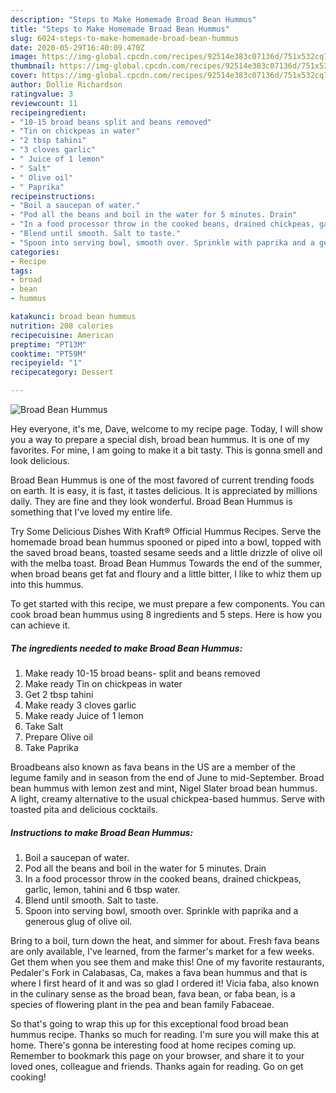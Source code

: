```yaml
---
description: "Steps to Make Homemade Broad Bean Hummus"
title: "Steps to Make Homemade Broad Bean Hummus"
slug: 6024-steps-to-make-homemade-broad-bean-hummus
date: 2020-05-29T16:40:09.470Z
image: https://img-global.cpcdn.com/recipes/92514e383c07136d/751x532cq70/broad-bean-hummus-recipe-main-photo.jpg
thumbnail: https://img-global.cpcdn.com/recipes/92514e383c07136d/751x532cq70/broad-bean-hummus-recipe-main-photo.jpg
cover: https://img-global.cpcdn.com/recipes/92514e383c07136d/751x532cq70/broad-bean-hummus-recipe-main-photo.jpg
author: Dollie Richardson
ratingvalue: 3
reviewcount: 11
recipeingredient:
- "10-15 broad beans split and beans removed"
- "Tin on chickpeas in water"
- "2 tbsp tahini"
- "3 cloves garlic"
- " Juice of 1 lemon"
- " Salt"
- " Olive oil"
- " Paprika"
recipeinstructions:
- "Boil a saucepan of water."
- "Pod all the beans and boil in the water for 5 minutes. Drain"
- "In a food processor throw in the cooked beans, drained chickpeas, garlic, lemon, tahini and 6 tbsp water."
- "Blend until smooth. Salt to taste."
- "Spoon into serving bowl, smooth over. Sprinkle with paprika and a generous glug of olive oil."
categories:
- Recipe
tags:
- broad
- bean
- hummus

katakunci: broad bean hummus 
nutrition: 208 calories
recipecuisine: American
preptime: "PT13M"
cooktime: "PT59M"
recipeyield: "1"
recipecategory: Dessert

---
```



![Broad Bean Hummus](https://img-global.cpcdn.com/recipes/92514e383c07136d/751x532cq70/broad-bean-hummus-recipe-main-photo.jpg)

Hey everyone, it's me, Dave, welcome to my recipe page. Today, I will show you a way to prepare a special dish, broad bean hummus. It is one of my favorites. For mine, I am going to make it a bit tasty. This is gonna smell and look delicious.

Broad Bean Hummus is one of the most favored of current trending foods on earth. It is easy, it is fast, it tastes delicious. It is appreciated by millions daily. They are fine and they look wonderful. Broad Bean Hummus is something that I've loved my entire life.

Try Some Delicious Dishes With Kraft® Official Hummus Recipes. Serve the homemade broad bean hummus spooned or piped into a bowl, topped with the saved broad beans, toasted sesame seeds and a little drizzle of olive oil with the melba toast. Broad Bean Hummus Towards the end of the summer, when broad beans get fat and floury and a little bitter, I like to whiz them up into this hummus.


To get started with this recipe, we must prepare a few components. You can cook broad bean hummus using 8 ingredients and 5 steps. Here is how you can achieve it.

<!--inarticleads1-->

##### The ingredients needed to make Broad Bean Hummus:

1. Make ready 10-15 broad beans- split and beans removed
1. Make ready Tin on chickpeas in water
1. Get 2 tbsp tahini
1. Make ready 3 cloves garlic
1. Make ready  Juice of 1 lemon
1. Take  Salt
1. Prepare  Olive oil
1. Take  Paprika


Broadbeans also known as fava beans in the US are a member of the legume family and in season from the end of June to mid-September. Broad bean hummus with lemon zest and mint, Nigel Slater broad bean hummus. A light, creamy alternative to the usual chickpea-based hummus. Serve with toasted pita and delicious cocktails. 

<!--inarticleads2-->

##### Instructions to make Broad Bean Hummus:

1. Boil a saucepan of water.
1. Pod all the beans and boil in the water for 5 minutes. Drain
1. In a food processor throw in the cooked beans, drained chickpeas, garlic, lemon, tahini and 6 tbsp water.
1. Blend until smooth. Salt to taste.
1. Spoon into serving bowl, smooth over. Sprinkle with paprika and a generous glug of olive oil.


Bring to a boil, turn down the heat, and simmer for about. Fresh fava beans are only available, I&#39;ve learned, from the farmer&#39;s market for a few weeks. Get them when you see them and make this! One of my favorite restaurants, Pedaler&#39;s Fork in Calabasas, Ca, makes a fava bean hummus and that is where I first heard of it and was so glad I ordered it! Vicia faba, also known in the culinary sense as the broad bean, fava bean, or faba bean, is a species of flowering plant in the pea and bean family Fabaceae. 

So that's going to wrap this up for this exceptional food broad bean hummus recipe. Thanks so much for reading. I'm sure you will make this at home. There's gonna be interesting food at home recipes coming up. Remember to bookmark this page on your browser, and share it to your loved ones, colleague and friends. Thanks again for reading. Go on get cooking!
